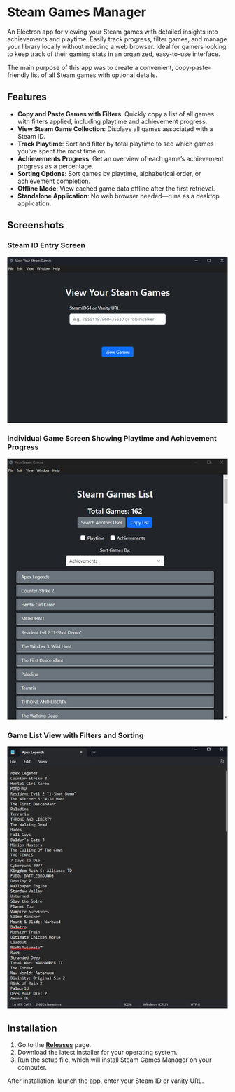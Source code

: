 # Steam Games Manager

An Electron app for viewing your Steam games with detailed insights into achievements and playtime. Easily track progress, filter games, and manage your library locally without needing a web browser. Ideal for gamers looking to keep track of their gaming stats in an organized, easy-to-use interface.

The main purpose of this app was to create a convenient, copy-paste-friendly list of all Steam games with optional details.

## Features

- **Copy and Paste Games with Filters**: Quickly copy a list of all games with filters applied, including playtime and achievement progress.
- **View Steam Game Collection**: Displays all games associated with a Steam ID.
- **Track Playtime**: Sort and filter by total playtime to see which games you’ve spent the most time on.
- **Achievements Progress**: Get an overview of each game’s achievement progress as a percentage.
- **Sorting Options**: Sort games by playtime, alphabetical order, or achievement completion.
- **Offline Mode**: View cached game data offline after the first retrieval.
- **Standalone Application**: No web browser needed—runs as a desktop application.

## Screenshots

### Steam ID Entry Screen
![Steam ID Entry Screen](screenshots/id_screen.png)

### Individual Game Screen Showing Playtime and Achievement Progress
![Game Screen](screenshots/games_screen.png)

### Game List View with Filters and Sorting
![Game List](screenshots/games_list.png)


## Installation

1. Go to the **[Releases](https://github.com/your-username/steam-games-manager/releases)** page.
2. Download the latest installer for your operating system.
3. Run the setup file, which will install Steam Games Manager on your computer.

After installation, launch the app, enter your Steam ID or vanity URL.